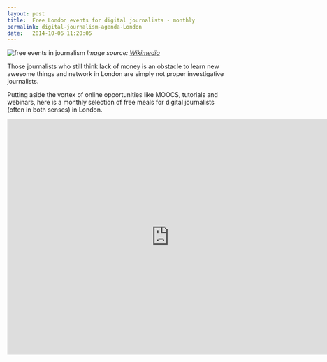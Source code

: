 ```yaml
---
layout: post
title:  Free London events for digital journalists - monthly
permalink: digital-journalism-agenda-London
date:   2014-10-06 11:20:05
---
```

![free events in journalism](http://upload.wikimedia.org/wikipedia/commons/1/1e/Tippett_mccluhan_2008.jpg) 
_Image source: [Wikimedia](http://upload.wikimedia.org/wikipedia/commons/1/1e/Tippett_mccluhan_2008.jpg)_

Those journalists who still think lack of money is an obstacle to learn new awesome things and network in London are simply not proper investigative journalists.

Putting aside the vortex of online opportunities like MOOCS, tutorials and webinars, here is a monthly selection of free meals for digital journalists (often in both senses) in London.

<iframe src="https://www.google.com/calendar/embed?showTitle=0&amp;showNav=0&amp;showTz=0&amp;height=600&amp;wkst=2&amp;bgcolor=%23FFFFFF&amp;src=18e3kddq2kkqjloql39175pjeo%40group.calendar.google.com&amp;color=%23AB8B00&amp;ctz=Europe%2FLondon" style=" border-width:0 " width="740" height="540" frameborder="0" scrolling="no"></iframe>